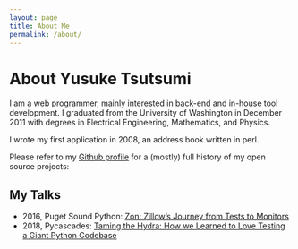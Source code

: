 ```yaml
---
layout: page
title: About Me
permalink: /about/
---
```


# About Yusuke Tsutsumi

I am a web programmer, mainly interested in back-end and in-house tool development. I graduated from the University of Washington in December 2011 with degrees in Electrical Engineering, Mathematics, and Physics.

I wrote my first application in 2008, an address book written in perl.

Please refer to my [Github profile](https://github.com/toumorokoshi?tab=repositories) for a (mostly) full history of my open source projects:

## My Talks

- 2016, Puget Sound Python: [Zon: Zillow’s Journey from Tests to Monitors](https://youtu.be/-ZL5M-t9lwY)
- 2018, Pycascades: [Taming the Hydra: How we Learned to Love Testing a Giant Python Codebase](https://www.youtube.com/watch?v=F5x4_KVtfcA)